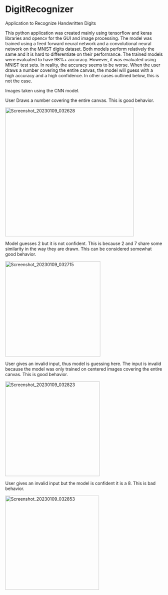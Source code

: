 # DigitRecognizer
Application to Recognize Handwritten Digits

This python application was created mainly using tensorflow and keras libraries and opencv for the GUI and image processing. The model was trained using a feed forward neural network and a convolutional neural network on the MNIST digits dataset. Both models perform relatively the same and it is hard to differentiate on their performance. The trained models were evaluated to have 98%+ accuracy. However, it was evaluated using MNIST test sets. In reality, the accuracy seems to be worse. When the user draws a number covering the entire canvas, the model will guess with a high accuracy and a high confidence. In other cases outlined below, this is not the case. 

Images taken using the CNN model.

User Draws a number covering the entire canvas. This is good behavior.

<img width="411" alt="Screenshot_20230109_032628" src="https://user-images.githubusercontent.com/58951561/211402859-1d172bd0-8da8-418f-a4b2-4b6810ccb68c.png">

Model guesses 2 but it is not confident. This is because 2 and 7 share some similarity in the way they are drawn. This can be considered somewhat good behavior.

<img width="304" alt="Screenshot_20230109_032715" src="https://user-images.githubusercontent.com/58951561/211403000-cbf99a13-5df8-4cd4-b36c-3adf1f4eb8e0.png">

User gives an invalid input, thus model is guessing here. The input is invalid because the model was only trained on centered images covering the entire canvas. This is good behavior. 

<img width="302" alt="Screenshot_20230109_032823" src="https://user-images.githubusercontent.com/58951561/211403023-a0d4ccb7-9777-4b56-bdfa-59ad79a2dd97.png">

User gives an invalid input but the model is confident it is a 8. This is bad behavior. 

<img width="300" alt="Screenshot_20230109_032853" src="https://user-images.githubusercontent.com/58951561/211403055-3928441b-2dbb-4fcd-afbe-7baa5334a432.png">

